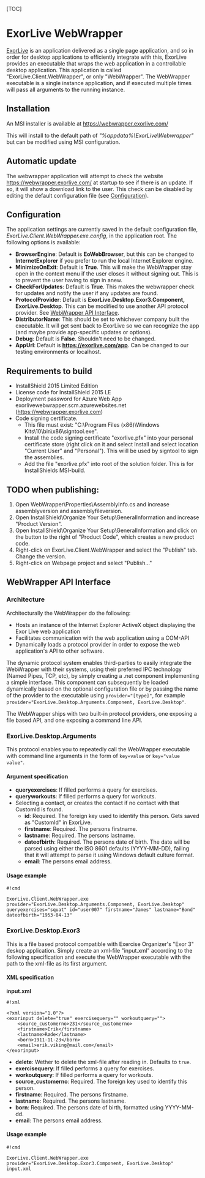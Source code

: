 [TOC]

# ExorLive WebWrapper

[ExorLive](http://exorlive.com/) is an application delivered as a single page application, and so in order for desktop applications to efficiently integrate with this, ExorLive provides an executable that wraps the web application in a controllable desktop application. This application is called "ExorLive.Client.WebWrapper", or only "WebWrapper". The WebWrapper executable is a single instance application, and if executed multiple times will pass all arguments to the running instance.

## Installation

An MSI installer is available at https://webwrapper.exorlive.com/

This will install to the default path of _"%appdata%\ExorLive\Webwrapper"_ but can be modified using MSI configuration.

## Automatic update

The webwrapper application will attempt to check the website https://webwrapper.exorlive.com/ at startup to see if there is an update. If so, it will show a download link to the user. This check can be disabled by editing the default configuration file (see [Configuration](#markdown-header-configuration)).

## Configuration

The application settings are currently saved in the default configuration file, _ExorLive.Client.WebWrapper.exe.config_, in the application root. The following options is available:

* __BrowserEngine__: Default is **EoWebBrowser**, but this can be changed to **InternetExplorer** if you prefer to run the local Internet Explorer engine.
* __MinimizeOnExit__: Default is **True**. This will make the WebWrapper stay open in the context menu if the user closes it without signing out. This is to prevent the user having to sign in anew.
* __CheckForUpdates__: Default is **True**. This makes the webwrapper check for updates and notify the user if any updates are found.
* __ProtocolProvider__: Default is **ExorLive.Desktop.Exor3.Component, ExorLive.Desktop**. This can be modified to use another API protocol provider. See [WebWrapper API Interface](#markdown-header-webwrapper-api-interface).
* __DistributorName__: This should be set to whichever company built the executable. It will get sent back to ExorLive so we can recognize the app (and maybe provide app-specific updates or options).
* __Debug__: Default is **False**. Shouldn't need to be changed.
* __AppUrl__: Default is **https://exorlive.com/app**. Can be changed to our testing environments or localhost.

## Requirements to build

* InstallShield 2015 Limited Edition 
* License code for InstallShield 2015 LE
* Deployment password for Azure Web App exorlivewebwrapper.scm.azurewebsites.net (https://webwrapper.exorlive.com)
* Code signing certificate.
	* This file must exist: "C:\Program Files (x86)\Windows Kits\10\bin\x86\signtool.exe".
	* Install the code signing certificate "exorlive.pfx" into your personal certificate store (right click on it and select Install and select location "Current User" and "Personal"). This wiill be used by signtool to sign the assemblies.
	* Add the file "exorlive.pfx" into root of the solution folder. This is for InstallShields MSI-build.

## TODO when publishing:

1. Open WebWrapper\Properties\AssemblyInfo.cs and increase assemblyversion and assemblyfileversion.
2. Open InstallShield\Organize Your Setup\GeneralInformation and increase "Product Version".
3. Open InstallShield\Organize Your Setup\GeneralInformation and click on the button to the right of "Product Code", which creates a new product code.
4. Right-click on ExorLive.Client.WebWrapper and select the "Publish" tab. Change the version.
5. Right-click on Webpage project and select "Publish..."

## WebWrapper API Interface

### Architecture

Architecturally the WebWrapper do the following:

* Hosts an instance of the Internet Explorer ActiveX object displaying the Exor Live web application
* Facilitates communication with the web application using a COM-API
* Dynamically loads a protocol provider in order to expose the web application's API to other software.

The dynamic protocol system enables third-parties to easily integrate the WebWrapper with their systems, using their preferred IPC technology (Named Pipes, TCP, etc), by simply creating a .net component implementing a simple interface. This component can subsequently be loaded dynamically based on the optional configuration file or by passing the name of the provider to the executable using `provider="[type]"`, for example `provider="ExorLive.Desktop.Arguments.Component, ExorLive.Desktop"`.

The WebWrapper ships with two built-in protocol providers, one exposing a file based API, and one exposing a command line API.

### ExorLive.Desktop.Arguments

This protocol enables you to repeatedly call the WebWrapper executable with command line arguments in the form of `key=value` or `key="value value"`.

#### Argument specification

* __queryexercises__: If filled performs a query for exercises.
* __queryworkouts__: If filled performs a query for workouts.
* Selecting a contact, or creates the contact if no contact with that CustomId is found.
    * __id__: Required. The foreign key used to identify this person. Gets saved as "CustomId" in ExorLive.
    * __firstname__: Required. The persons firstname.
    * __lastname__: Required. The persons lastname.
    * __dateofbirth__: Required. The persons date of birth. The date will be parsed using either the ISO 8601 defaults (YYYY-MM-DD), failing that it will attempt to parse it using Windows default culture format.
    * __email__: The persons email address.

#### Usage example

```
#!cmd

ExorLive.Client.WebWrapper.exe provider="ExorLive.Desktop.Arguments.Component, ExorLive.Desktop" queryexercises="squat" id="user007" firstname="James" lastname="Bond" dateofbirth="1953-04-13"
```

### ExorLive.Desktop.Exor3

This is a file based protocol compatible with Exercise Organizer's "Exor 3" deskop application. Simply create an xml-file "input.xml" according to the following specification and execute the WebWrapper executable with the path to the xml-file as its first argument.

#### XML specification

__input.xml__
```
#!xml

<?xml version="1.0"?>
<exorinput delete="true" exercisequery="" workoutquery="">
    <source_customerno>231</source_customerno>
    <firstname>Erik</firstname>
    <lastname>Røde</lastname>
    <born>1911-11-23</born>
    <email>erik.viking@mail.com</email>
</exorinput>
```

* __delete__: Wether to delete the xml-file after reading in. Defaults to `true`.
* __exercisequery__: If filled performs a query for exercises.
* __workoutquery__: If filled performs a query for workouts.
* __source_customerno__: Required. The foreign key used to identify this person.
* __firstname__: Required. The persons firstname.
* __lastname__: Required. The persons lastname.
* __born__: Required. The persons date of birth, formatted using YYYY-MM-dd.
* __email__: The persons email address.

#### Usage example

```
#!cmd

ExorLive.Client.WebWrapper.exe provider="ExorLive.Desktop.Exor3.Component, ExorLive.Desktop" input.xml
```